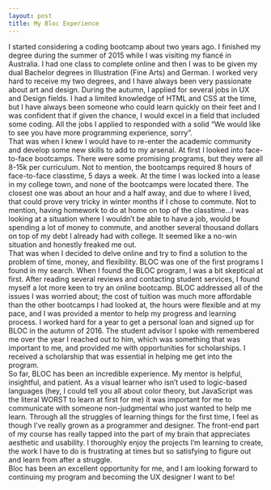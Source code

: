 ```yaml
---
layout: post
title: My Bloc Experience
---
```

I started considering a coding bootcamp about two years ago. I finished my degree during the summer of 2015 while I was visiting my fiancé in Australia. I had one class to complete online and then I was to be given my dual Bachelor degrees in Illustration (Fine Arts) and German. I worked very hard to receive my two degrees, and I have always been very passionate about art and design. During the autumn, I applied for several jobs in UX and Design fields. I had a limited knowledge of HTML and CSS at the time, but I have always been someone who could learn quickly on their feet and I was confident that if given the chance, I would excel in a field that included some coding. All the jobs I applied to responded with a solid “We would like to see you have more programming experience, sorry”.</br>
That was when I knew I would have to re-enter the academic community and develop some new skills to add to my arsenal. At first I looked into face-to-face bootcamps. There were some promising programs, but they were all 8-15k per curriculum. Not to mention, the bootcamps required 8 hours of face-to-face classtime, 5 days a week. At the time I was locked into a lease in my college town, and none of the bootcamps were located there. The closest one was about an hour and a half away, and due to where I lived, that could prove very tricky in winter months if I chose to commute. Not to mention, having homework to do at home on top of the classtime…I was looking at a situation where I wouldn’t be able to have a job, would be spending a lot of money to commute, and another several thousand dollars on top of my debt  I already had with college. It seemed like a no-win situation and honestly freaked me out. </br>
That was when I decided to delve online and try to find a solution to the problem of time, money, and flexibility. BLOC was one of the first programs I found in my search. When I found the BLOC program, I was a bit skeptical at first. After reading several reviews and contacting student services, I found myself a lot more keen to try an online bootcamp. BLOC addressed all of the issues I was worried about; the cost of tuition was much more affordable than the other bootcamps I had looked at, the hours were flexible and at my pace, and I was provided a mentor to help my progress and learning process. I worked hard for a year to get a personal loan and signed up for BLOC in the autumn of 2016. The student advisor I spoke with remembered me over the year I reached out to him, which was something that was important to me, and provided me with opportunities for scholarships. I received a scholarship that was essential in helping me get into the program.</br>
So far, BLOC has been an incredible experience. My mentor is helpful, insightful, and patient. As a visual learner who isn’t used to logic-based languages (hey, I could tell you all about color theory, but JavaScript was the literal WORST to learn at first for me) it was important for me to communicate with someone non-judgmental who just wanted to help me learn. Through all the struggles of learning things for the first time, I feel as though I’ve really grown as a programmer and designer. The front-end part of my course has really tapped into the part of my brain that appreciates aesthetic and usability. I thoroughly enjoy the projects I’m learning to create, the work I have to do is frustrating at times but so satisfying to figure out and learn from after a struggle.</br>
Bloc has been an excellent opportunity for me, and I am looking forward to continuing my program and becoming the UX designer I want to be!